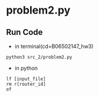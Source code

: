 # problem2.py
## Run Code

- in terminal(cd=B06502147_hw3)
```
python3 src_2/problem2.py
```

- in python
```
lf [input_file]
rm r[router_id]
of
```